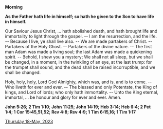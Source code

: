 **Morning**

**As the Father hath life in himself; so hath he given to the Son to have life in himself.**
 
Our Saviour Jesus Christ, ... hath abolished death, and hath brought life and immortality to light through the gospel. -- I am the resurrection, and the life. -- Because I live, ye shall live also. -- We are made partakers of Christ. -- Partakers of the Holy Ghost. -- Partakers of the divine nature. -- The first man Adam was made a living soul; the last Adam was made a quickening spirit. -- Behold, I shew you a mystery; We shall not all sleep, but we shall be changed, in a moment, in the twinkling of an eye, at the last trump: for the trumpet shall sound, and the dead shall be raised incorruptible, and we shall be changed.
 
Holy, holy, holy, Lord God Almighty, which was, and is, and is to come. -- Who liveth for ever and ever. -- The blessed and only Potentate, the King of kings, and Lord of lords; who only hath immortality. -- Unto the King eternal, immortal, ... be honour and glory for ever and ever. Amen.  

**John 5:26; 2 Tim 1:10; John 11:25; John 14:19; Heb 3:14; Heb 6:4; 2 Pet 1:4; 1 Cor 15:45,51,52; Rev 4:8; Rev 4:9; 1 Tim 6:15,16; 1 Tim 1:17**

[Thursday 18-May, 2023](https://t.me/daily_light)
